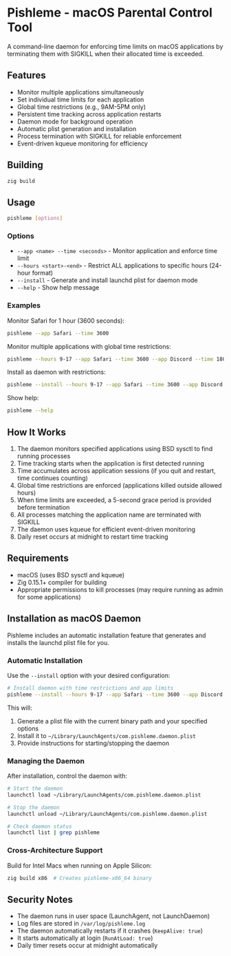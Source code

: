# Pishleme - macOS Parental Control Tool

A command-line daemon for enforcing time limits on macOS applications by terminating them with SIGKILL when their allocated time is exceeded.

## Features

- Monitor multiple applications simultaneously
- Set individual time limits for each application
- Global time restrictions (e.g., 9AM-5PM only)
- Persistent time tracking across application restarts
- Daemon mode for background operation
- Automatic plist generation and installation
- Process termination with SIGKILL for reliable enforcement
- Event-driven kqueue monitoring for efficiency

## Building

```bash
zig build
```

## Usage

```bash
pishleme [options]
```

### Options

- `--app <name> --time <seconds>` - Monitor application and enforce time limit
- `--hours <start>-<end>` - Restrict ALL applications to specific hours (24-hour format)
- `--install` - Generate and install launchd plist for daemon mode
- `--help` - Show help message

### Examples

Monitor Safari for 1 hour (3600 seconds):
```bash
pishleme --app Safari --time 3600
```

Monitor multiple applications with global time restrictions:
```bash
pishleme --hours 9-17 --app Safari --time 3600 --app Discord --time 1800
```

Install as daemon with restrictions:
```bash
pishleme --install --hours 9-17 --app Safari --time 3600 --app Discord --time 1800
```

Show help:
```bash
pishleme --help
```

## How It Works

1. The daemon monitors specified applications using BSD sysctl to find running processes
2. Time tracking starts when the application is first detected running
3. Time accumulates across application sessions (if you quit and restart, time continues counting)
4. Global time restrictions are enforced (applications killed outside allowed hours)
5. When time limits are exceeded, a 5-second grace period is provided before termination
6. All processes matching the application name are terminated with SIGKILL
7. The daemon uses kqueue for efficient event-driven monitoring
8. Daily reset occurs at midnight to restart time tracking

## Requirements

- macOS (uses BSD sysctl and kqueue)
- Zig 0.15.1+ compiler for building
- Appropriate permissions to kill processes (may require running as admin for some applications)

## Installation as macOS Daemon

Pishleme includes an automatic installation feature that generates and installs the launchd plist file for you.

### Automatic Installation

Use the `--install` option with your desired configuration:

```bash
# Install daemon with time restrictions and app limits
pishleme --install --hours 9-17 --app Safari --time 3600 --app Discord --time 1800
```

This will:
1. Generate a plist file with the current binary path and your specified options
2. Install it to `~/Library/LaunchAgents/com.pishleme.daemon.plist`
3. Provide instructions for starting/stopping the daemon

### Managing the Daemon

After installation, control the daemon with:

```bash
# Start the daemon
launchctl load ~/Library/LaunchAgents/com.pishleme.daemon.plist

# Stop the daemon
launchctl unload ~/Library/LaunchAgents/com.pishleme.daemon.plist

# Check daemon status
launchctl list | grep pishleme
```

### Cross-Architecture Support

Build for Intel Macs when running on Apple Silicon:

```bash
zig build x86  # Creates pishleme-x86_64 binary
```

## Security Notes

- The daemon runs in user space (LaunchAgent, not LaunchDaemon)
- Log files are stored in `/var/log/pishleme.log`
- The daemon automatically restarts if it crashes (`KeepAlive: true`)
- It starts automatically at login (`RunAtLoad: true`)
- Daily timer resets occur at midnight automatically

